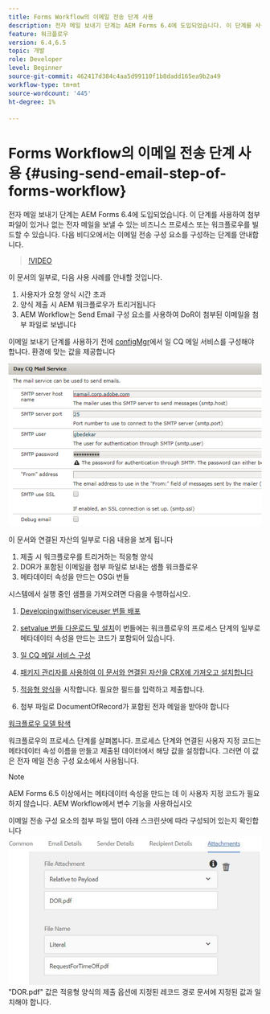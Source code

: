```yaml
---
title: Forms Workflow의 이메일 전송 단계 사용
description: 전자 메일 보내기 단계는 AEM Forms 6.4에 도입되었습니다. 이 단계를 사용하여 첨부 파일이 있거나 없는 전자 메일을 보낼 수 있는 비즈니스 프로세스 또는 워크플로우를 빌드할 수 있습니다. 다음 비디오에서는 이메일 전송 구성 요소를 구성하는 절차를 안내합니다
feature: 워크플로우
version: 6.4,6.5
topic: 개발
role: Developer
level: Beginner
source-git-commit: 462417d384c4aa5d99110f1b8dadd165ea9b2a49
workflow-type: tm+mt
source-wordcount: '445'
ht-degree: 1%

---
```



# Forms Workflow의 이메일 전송 단계 사용 {#using-send-email-step-of-forms-workflow}

전자 메일 보내기 단계는 AEM Forms 6.4에 도입되었습니다. 이 단계를 사용하여 첨부 파일이 있거나 없는 전자 메일을 보낼 수 있는 비즈니스 프로세스 또는 워크플로우를 빌드할 수 있습니다. 다음 비디오에서는 이메일 전송 구성 요소를 구성하는 단계를 안내합니다.

>[!VIDEO](https://video.tv.adobe.com/v/21499/?quality=9&learn=on)

이 문서의 일부로, 다음 사용 사례를 안내할 것입니다.

1. 사용자가 요청 양식 시간 초과
1. 양식 제출 시 AEM 워크플로우가 트리거됩니다
1. AEM Workflow는 Send Email 구성 요소를 사용하여 DoR이 첨부된 이메일을 첨부 파일로 보냅니다

이메일 보내기 단계를 사용하기 전에 [configMgr](http://localhost:4502/system/console/configMgr)에서 일 CQ 메일 서비스를 구성해야 합니다. 환경에 맞는 값을 제공합니다

![일 CQ 메일 서비스 구성](assets/mailservice.png)

이 문서와 연결된 자산의 일부로 다음 내용을 보게 됩니다

1. 제출 시 워크플로우를 트리거하는 적응형 양식
1. DOR가 포함된 이메일을 첨부 파일로 보내는 샘플 워크플로우
1. 메타데이터 속성을 만드는 OSGi 번들

시스템에서 실행 중인 샘플을 가져오려면 다음을 수행하십시오.

1. [Developingwithserviceuser 번들 배포](/help/forms/assets/common-osgi-bundles/DevelopingWithServiceUser.jar)

1. [setvalue 번들 다운로드 및 설치](/help/forms/assets/common-osgi-bundles/SetValueApp.core-1.0-SNAPSHOT.jar)이 번들에는 워크플로우의 프로세스 단계의 일부로 메타데이터 속성을 만드는 코드가 포함되어 있습니다.
1. [일 CQ 메일 서비스 구성](https://helpx.adobe.com/experience-manager/6-5/sites/administering/using/notification.html)
1. [패키지 관리자를 사용하여 이 문서와 연결된 자산을 CRX에 가져오고 설치합니다](assets/emaildoraemformskt.zip)
1. [적응형 양식](http://localhost:4502/content/dam/formsanddocuments/helpx/timeoffrequestform/jcr:content?wcmmode=disabled)을 시작합니다. 필요한 필드를 입력하고 제출합니다.
1. 첨부 파일로 DocumentOfRecord가 포함된 전자 메일을 받아야 합니다

[워크플로우 모델 탐색](http://localhost:4502/editor.html/conf/global/settings/workflow/models/emaildor.html)

워크플로우의 프로세스 단계를 살펴봅니다. 프로세스 단계와 연결된 사용자 지정 코드는 메타데이터 속성 이름을 만들고 제출된 데이터에서 해당 값을 설정합니다. 그러면 이 값은 전자 메일 전송 구성 요소에서 사용됩니다.

>[!NOTE]
>
>AEM Forms 6.5 이상에서는 메타데이터 속성을 만드는 데 이 사용자 지정 코드가 필요하지 않습니다. AEM Workflow에서 변수 기능을 사용하십시오

이메일 전송 구성 요소의 첨부 파일 탭이 아래 스크린샷에 따라 구성되어 있는지 확인합니다
![전자 메일 첨부 파일 탭 보내기](assets/sendemailcomponentconfigure.jpg)&quot;DOR.pdf&quot; 값은 적응형 양식의 제출 옵션에 지정된 레코드 경로 문서에 지정된 값과 일치해야 합니다.

